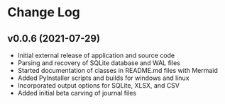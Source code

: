 # Change Log

v0.0.6 (2021-07-29)
------------------

- Initial external release of application and source code
- Parsing and recovery of SQLite database and WAL files
- Started documentation of classes in README.md files with Mermaid
- Added PyInstaller scripts and builds for windows and linux
- Incorporated output options for SQLite, XLSX, and CSV
- Added initial beta carving of journal files
